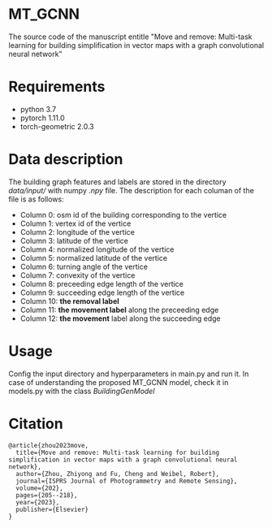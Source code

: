 # MT_GCNN

The source code of the manuscript entitle "Move and remove: Multi-task learning for building simplification in vector maps with a graph convolutional neural network"

# Requirements

* python 3.7
* pytorch 1.11.0
* torch-geometric 2.0.3

# Data description

The building graph features and labels are stored in the directory *data/input/* with numpy *.npy* file. The description for each columan of the file is as follows:

* Column 0: osm id of the building corresponding to the vertice
* Column 1: vertex id of the vertice
* Column 2: longitude of the vertice
* Column 3: latitude of the vertice
* Column 4: normalized longitude of the vertice
* Column 5: normalized latitude of the vertice
* Column 6: turning angle of the vertice
* Column 7: convexity of the vertice
* Column 8: preceeding edge length of the vertice 
* Column 9: succeeding edge length of the vertice
* Column 10: **the removal label**
* Column 11: **the movement label** along the preceeding edge
* Column 12: **the movement** label along the succeeding edge

# Usage

Config the input directory and hyperparameters in main.py and run it. In case of understanding the proposed MT_GCNN model, check it in models.py with the class *BuildingGenModel*

# Citation

```
@article{zhou2023move,
  title={Move and remove: Multi-task learning for building simplification in vector maps with a graph convolutional neural network},
  author={Zhou, Zhiyong and Fu, Cheng and Weibel, Robert},
  journal={ISPRS Journal of Photogrammetry and Remote Sensing},
  volume={202},
  pages={205--218},
  year={2023},
  publisher={Elsevier}
}
```
